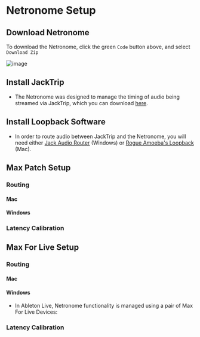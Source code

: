 # Netronome Setup

## Download Netronome

To download the Netronome, click the green `Code` button above, and select `Download Zip`

![image](https://github.com/user-attachments/assets/621fa647-7cb9-4f7d-aa59-a9969c5b5bc2)

## Install JackTrip

- The Netronome was designed to manage the timing of audio being streamed via JackTrip, which you can download [here](https://www.jacktrip.com/download).

## Install Loopback Software

- In order to route audio between JackTrip and the Netronome, you will need either [Jack Audio Router](https://jackaudio.org/downloads/) (Windows) or [Rogue Amoeba's Loopback](https://rogueamoeba.com/loopback/) (Mac).

## Max Patch Setup

### Routing

#### Mac

#### Windows

### Latency Calibration

## Max For Live Setup

### Routing

#### Mac

#### Windows

- In Ableton Live, Netronome functionality is managed using a pair of Max For Live Devices:

### Latency Calibration
